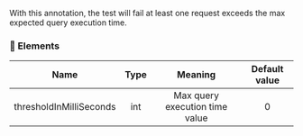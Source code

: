With this annotation, the test will fail at least one request exceeds the max expected query execution time.

### :wrench: Elements 
|Name      |Type                          | Meaning                       | Default value  |
| -------- |:----------------------------:|:-----------------------------:|:--------------:|
| thresholdInMilliSeconds    | int                          |Max query execution time value |      0         |